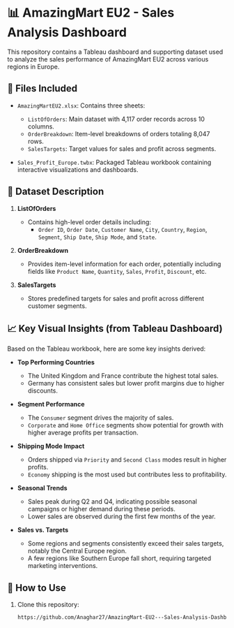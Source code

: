# 📊 AmazingMart EU2 - Sales Analysis Dashboard

This repository contains a Tableau dashboard and supporting dataset used to analyze the sales performance of AmazingMart EU2 across various regions in Europe.

## 📁 Files Included

- `AmazingMartEU2.xlsx`: Contains three sheets:
  - `ListOfOrders`: Main dataset with 4,117 order records across 10 columns.
  - `OrderBreakdown`: Item-level breakdowns of orders totaling 8,047 rows.
  - `SalesTargets`: Target values for sales and profit across segments.

- `Sales_Profit_Europe.twbx`: Packaged Tableau workbook containing interactive visualizations and dashboards.

## 📄 Dataset Description

1. **ListOfOrders**
   - Contains high-level order details including:
     - `Order ID`, `Order Date`, `Customer Name`, `City`, `Country`, `Region`, `Segment`, `Ship Date`, `Ship Mode`, and `State`.

2. **OrderBreakdown**
   - Provides item-level information for each order, potentially including fields like `Product Name`, `Quantity`, `Sales`, `Profit`, `Discount`, etc.

3. **SalesTargets**
   - Stores predefined targets for sales and profit across different customer segments.

## 📈 Key Visual Insights (from Tableau Dashboard)

Based on the Tableau workbook, here are some key insights derived:

- **Top Performing Countries**
  - The United Kingdom and France contribute the highest total sales.
  - Germany has consistent sales but lower profit margins due to higher discounts.

- **Segment Performance**
  - The `Consumer` segment drives the majority of sales.
  - `Corporate` and `Home Office` segments show potential for growth with higher average profits per transaction.

- **Shipping Mode Impact**
  - Orders shipped via `Priority` and `Second Class` modes result in higher profits.
  - `Economy` shipping is the most used but contributes less to profitability.

- **Seasonal Trends**
  - Sales peak during Q2 and Q4, indicating possible seasonal campaigns or higher demand during these periods.
  - Lower sales are observed during the first few months of the year.

- **Sales vs. Targets**
  - Some regions and segments consistently exceed their sales targets, notably the Central Europe region.
  - A few regions like Southern Europe fall short, requiring targeted marketing interventions.

## 🚀 How to Use

1. Clone this repository:
   ```bash
   https://github.com/Anaghar27/AmazingMart-EU2---Sales-Analysis-Dashboard-with-Tableuau.git
